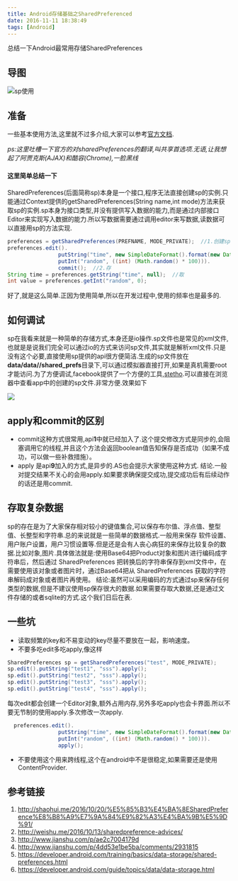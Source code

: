 ```yaml
---
title: Android存储基础之SharedPreferenced
date: 2016-11-11 18:38:49
tags: [Android]
---
```

 
  总结一下Android最常用存储SharedPreferences<!-- more -->

## 导图
![sp使用](https://ws3.sinaimg.cn/large/006tKfTcgy1fidjzp48kqj30ne06ljrf.jpg)
## 准备

一些基本使用方法,这里就不过多介绍,大家可以参考[官方文档](https://developer.android.com/training/basics/data-storage/shared-preferences.html).


*ps:这里吐槽一下官方的对sharedPreferences的翻译,叫共享首选项.无语,让我想起了阿贾克斯(AJAX)和酷容(Chrome),一脸黑线*


#### 这里简单总结一下 

SharedPreferences(后面简称sp)本身是一个接口,程序无法直接创建sp的实例.只能通过Context提供的getSharedPreferences(String name,int mode)方法来获取sp的实例.sp本身为接口类型,并没有提供写入数据的能力,而是通过内部接口Editor来实现写入数据的能力.所以写数据需要通过调用editor来写数据,读数据可以直接用sp的方法实现. 
```java
preferences = getSharedPreferences(PREFNAME, MODE_PRIVATE);  //1.创建sp
preferences.edit().
                putString("time", new SimpleDateFormat().format(new Date())).
                putInt("random", ((int) (Math.random() * 100))).
                commit();  //2.存
String time = preferences.getString("time", null);  //取
int value = preferences.getInt("random", 0);
```
好了,就是这么简单.正因为使用简单,所以在开发过程中,使用的频率也是最多的.

## 如何调试
sp在我看来就是一种简单的存储方式,本身还是io操作.sp文件也是常见的xml文件,也就是是说我们完全可以通过io的方式来访问sp文件,其实就是解析xml文件.只是没有这个必要,直接使用sp提供的api很方便简洁.生成的sp文件放在**data/data/<package name>/shared_prefs**目录下,可以通过模拟器直接打开,如果是真机需要root才能访问.为了方便调试,facebook提供了一个方便的工具,[stetho](http://facebook.github.io/stetho/).可以直接在浏览器中查看app中的创建的sp文件.非常方便.效果如下

![](https://ws4.sinaimg.cn/large/006tKfTcgy1fidjzqsi9wj316x0hs40x.jpg)

## apply和commit的区别
- commit这种方式很常用,api**1**中就已经加入了.这个提交修改方式是同步的,会阻塞调用它的线程,并且这个方法会返回boolean值告知保存是否成功（如果不成功，可以做一些补救措施）。
- apply 是api**9**加入的方式,是异步的.AS也会提示大家使用这种方式.
结论.一般对提交结果不关心的会用apply.如果要求确保提交成功,提交成功后有后续动作的话还是用commit.

## 存取复杂数据
sp的存在是为了大家保存相对较小的键值集合,可以保存布尔值、浮点值、整型值、长整型和字符串.总的来说就是一些简单的数据格式.一般用来保存
软件设置、用户账户设置，用户习惯设置等.但是还是会有人丧心病狂的来保存比较复杂的数据.比如对象,图片.具体做法就是:使用Base64把Product对象和图片进行编码成字符串后，然后通过 SharedPreferences 把转换后的字符串保存到xml文件中，在需要使用该对象或者图片时，通过Base64把从 SharedPreferences 获取的字符串解码成对象或者图片再使用。
结论:虽然可以采用编码的方式通过sp来保存任何类型的数据,但是不建议使用sp保存很大的数据.如果需要存取大数据,还是通过文件存储的或者sqlite的方式.这个我们日后在表.

## 一些坑
- 读取频繁的key和不易变动的key尽量不要放在一起，影响速度。
- 不要多吃edit多吃apply,像这样 
```java
SharedPreferences sp = getSharedPreferences("test", MODE_PRIVATE);
sp.edit().putString("test1", "sss").apply();
sp.edit().putString("test2", "sss").apply();
sp.edit().putString("test3", "sss").apply();
sp.edit().putString("test4", "sss").apply();
```
每次edit都会创建一个Editor对象,额外占用内存,另外多吃apply也会卡界面.所以不要无节制的使用apply.多次修改一次apply.
```java
  preferences.edit().
                putString("time", new SimpleDateFormat().format(new Date())).
                putInt("random", ((int) (Math.random() * 100))).
                apply();
``` 
- 不要使用这个用来跨线程,这个在android中不是很稳定,如果需要还是使用ContentProvider.

## 参考链接
1. http://shaohui.me/2016/10/20/%E5%85%B3%E4%BA%8ESharedPreference%E8%B8%A9%E7%9A%84%E9%82%A3%E4%BA%9B%E5%9D%91/
2. http://weishu.me/2016/10/13/sharedpreference-advices/
3. http://www.jianshu.com/p/ae2c7004179d
4. http://www.jianshu.com/p/4dd53e1be5ba/comments/2931815
5. https://developer.android.com/training/basics/data-storage/shared-preferences.html
6. https://developer.android.com/guide/topics/data/data-storage.html






 





